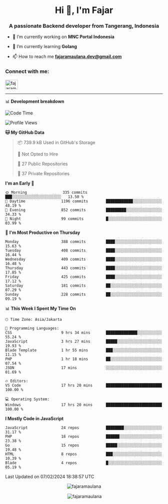 <h1 align="center">Hi 👋, I'm Fajar</h1>
<h3 align="center">A passionate Backend developer from Tangerang, Indonesia</h3>

<!-- <p align="left"> <img src="https://komarev.com/ghpvc/?username=fajaramaulana&label=Profile%20views&color=0e75b6&style=flat" alt="fajaramaulana" /> </p> -->

- 🔭 I’m currently working on **MNC Portal Indonesia**

- 🌱 I’m currently learning **Golang**

- 📫 How to reach me **fajaramaulana.dev@gmail.com**

<h3 align="left">Connect with me:</h3>
<p align="left">
<a href="https://linkedin.com/in/fajar-agus-maulana-73533a180/" target="blank"><img align="center" src="https://raw.githubusercontent.com/rahuldkjain/github-profile-readme-generator/master/src/images/icons/Social/linked-in-alt.svg" alt="fajaramaulana" height="30" width="40" /></a>
</p>

-------

📊 **Development breakdown**
<!--START_SECTION:waka-->
![Code Time](http://img.shields.io/badge/Code%20Time-1%2C654%20hrs%2029%20mins-blue)

![Profile Views](http://img.shields.io/badge/Profile%20Views-0-blue)

**🐱 My GitHub Data** 

> 📦 739.9 kB Used in GitHub's Storage 
 > 
> 🚫 Not Opted to Hire
 > 
> 📜 27 Public Repositories 
 > 
> 🔑 37 Private Repositories 
 > 
**I'm an Early 🐤** 

```text
🌞 Morning                335 commits         ███░░░░░░░░░░░░░░░░░░░░░░   13.50 % 
🌆 Daytime                1196 commits        ████████████░░░░░░░░░░░░░   48.19 % 
🌃 Evening                852 commits         █████████░░░░░░░░░░░░░░░░   34.33 % 
🌙 Night                  99 commits          █░░░░░░░░░░░░░░░░░░░░░░░░   03.99 % 
```
📅 **I'm Most Productive on Thursday** 

```text
Monday                   388 commits         ████░░░░░░░░░░░░░░░░░░░░░   15.63 % 
Tuesday                  408 commits         ████░░░░░░░░░░░░░░░░░░░░░   16.44 % 
Wednesday                409 commits         ████░░░░░░░░░░░░░░░░░░░░░   16.48 % 
Thursday                 443 commits         ████░░░░░░░░░░░░░░░░░░░░░   17.85 % 
Friday                   425 commits         ████░░░░░░░░░░░░░░░░░░░░░   17.12 % 
Saturday                 181 commits         ██░░░░░░░░░░░░░░░░░░░░░░░   07.29 % 
Sunday                   228 commits         ██░░░░░░░░░░░░░░░░░░░░░░░   09.19 % 
```


📊 **This Week I Spent My Time On** 

```text
🕑︎ Time Zone: Asia/Jakarta

💬 Programming Languages: 
CSS                      9 hrs 34 mins       ██████████████░░░░░░░░░░░   55.24 % 
JavaScript               3 hrs 27 mins       █████░░░░░░░░░░░░░░░░░░░░   19.93 % 
Blade Template           1 hr 55 mins        ███░░░░░░░░░░░░░░░░░░░░░░   11.15 % 
PHP                      1 hr 18 mins        ██░░░░░░░░░░░░░░░░░░░░░░░   07.54 % 
JSON                     17 mins             ░░░░░░░░░░░░░░░░░░░░░░░░░   01.69 % 

🔥 Editors: 
VS Code                  17 hrs 20 mins      █████████████████████████   100.00 % 

💻 Operating System: 
Windows                  17 hrs 20 mins      █████████████████████████   100.00 % 
```

**I Mostly Code in JavaScript** 

```text
JavaScript               24 repos            ████████░░░░░░░░░░░░░░░░░   31.17 % 
PHP                      18 repos            ██████░░░░░░░░░░░░░░░░░░░   23.38 % 
Go                       15 repos            █████░░░░░░░░░░░░░░░░░░░░   19.48 % 
HTML                     8 repos             ███░░░░░░░░░░░░░░░░░░░░░░   10.39 % 
Blade                    4 repos             █░░░░░░░░░░░░░░░░░░░░░░░░   05.19 % 
```




 Last Updated on 07/02/2024 18:38:57 UTC
<!--END_SECTION:waka-->
<p align="center"><img align="center" src="https://github-readme-stats.vercel.app/api/top-langs?username=fajaramaulana&show_icons=true&locale=en&layout=compact" alt="fajaramaulana" /></p>

<p align="center">&nbsp;<img align="center" src="https://github-readme-stats.vercel.app/api?username=fajaramaulana&show_icons=true&locale=en" alt="fajaramaulana" /></p>
